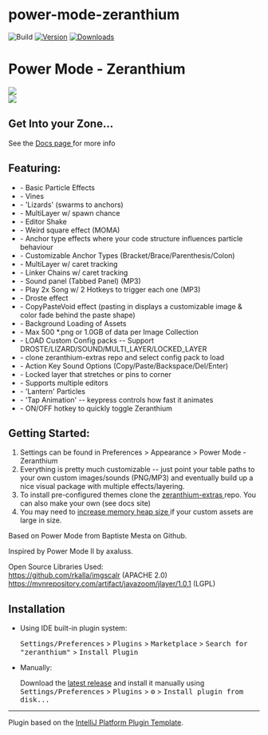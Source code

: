 # power-mode-zeranthium

![Build](https://github.com/cschar/power-mode-zeranthium/workflows/Build/badge.svg)
[![Version](https://img.shields.io/jetbrains/plugin/v/13176-power-mode--zeranthium.svg)](https://plugins.jetbrains.com/plugin/13176-power-mode--zeranthium)
[![Downloads](https://img.shields.io/jetbrains/plugin/d/13176-power-mode--zeranthium.svg)](https://plugins.jetbrains.com/plugin/13176-power-mode--zeranthium)


<!-- Plugin description -->
<h1>Power Mode - Zeranthium </h1>
<img src="https://user-images.githubusercontent.com/296551/63473991-68b52400-c445-11e9-84dc-e2e5269729d8.png" />
<br/>
<img src="https://user-images.githubusercontent.com/296551/86540558-4ea4f880-bed4-11ea-830b-5e3bf25e0cb1.gif" />
<br/>

<h2> Get Into your Zone... </h2>

<p> See the <a href="https://cschar.github.io/power-mode-zeranthium/"> Docs page </a> for more info </p>
<h2>Featuring:</h2>


<ul>
  <li>- Basic Particle Effects </li>
  <li>- Vines </li>
  <li>- 'Lizards' (swarms to anchors)</li>
  <li>- MultiLayer w/ spawn chance</li>
  <li>- Editor Shake </li>
  <li>- Weird square effect (MOMA)</li>
  <li>- Anchor type effects where your code structure influences particle behaviour</li>
  <li>- Customizable Anchor Types (Bracket/Brace/Parenthesis/Colon)</li>
  <li>- MultiLayer w/ caret tracking</li>
  <li>- Linker Chains w/ caret tracking</li>
  <li>- Sound panel (Tabbed Panel)  (MP3)</li>
  <li>- Play 2x Song w/ 2 Hotkeys to trigger each one (MP3)</li>
  <li>- Droste effect</li>
  <li>- CopyPasteVoid effect (pasting in displays a customizable image & color fade behind the paste shape)</li>
  <li>- Background Loading of Assets</li>
  <li>- Max 500 *.png or 1.0GB of data per Image Collection</li>
  <li>- LOAD Custom Config packs -- Support DROSTE/LIZARD/SOUND/MULTI_LAYER/LOCKED_LAYER</li>
  <li>- clone zeranthium-extras repo and select config pack to load</li>
  <li>- Action Key Sound Options (Copy/Paste/Backspace/Del/Enter)</li>
  <li>- Locked layer that stretches or pins to corner</li>
  <li>- Supports multiple editors</li>
  <li>- 'Lantern' Particles</li>
  <li>- 'Tap Animation' -- keypress controls how fast it animates</li>
  <li>- ON/OFF hotkey to quickly toggle Zeranthium</li>
</ul>
<h2>Getting Started: </h2>
<ol>
    <li> Settings can be found in Preferences > Appearance > Power Mode - Zeranthium </li>
    <li> Everything is pretty much customizable -- just point your table paths to your own custom images/sounds (PNG/MP3)
     and eventually build up a nice visual package with multiple effects/layering. </li>
    <li> To install pre-configured themes clone the
        <a href="https://github.com/cschar/zeranthium-extras"> zeranthium-extras </a> repo.
        You can also make your own (see docs site)
    </li>
    <li> You may need to
 <a href="https://www.jetbrains.com/help/idea/increasing-memory-heap.html"> increase memory heap size </a>
     if your custom assets are large in size.
    </li>
</ol>


<p>Based on Power Mode from Baptiste Mesta on Github.</p>
<p>Inspired by Power Mode II by axaluss.</p>


<!-- Plugin description end -->

Open Source Libraries Used: \
https://github.com/rkalla/imgscalr  (APACHE 2.0)\
https://mvnrepository.com/artifact/javazoom/jlayer/1.0.1 (LGPL)

## Installation

- Using IDE built-in plugin system:
  
  <kbd>Settings/Preferences</kbd> > <kbd>Plugins</kbd> > <kbd>Marketplace</kbd> > <kbd>Search for "zeranthium"</kbd> >
  <kbd>Install Plugin</kbd>
  
- Manually:

  Download the [latest release](https://github.com/cschar/power-mode-zeranthium/releases/latest) and install it manually using
  <kbd>Settings/Preferences</kbd> > <kbd>Plugins</kbd> > <kbd>⚙️</kbd> > <kbd>Install plugin from disk...</kbd>


---
Plugin based on the [IntelliJ Platform Plugin Template][template].

[template]: https://github.com/JetBrains/intellij-platform-plugin-template
